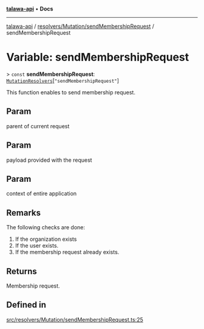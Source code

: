 [**talawa-api**](../../../../README.md) • **Docs**

***

[talawa-api](../../../../modules.md) / [resolvers/Mutation/sendMembershipRequest](../README.md) / sendMembershipRequest

# Variable: sendMembershipRequest

\> `const` **sendMembershipRequest**: [`MutationResolvers`](../../../../types/generatedGraphQLTypes/type-aliases/MutationResolvers.md)\[`"sendMembershipRequest"`\]

This function enables to send membership request.

## Param

parent of current request

## Param

payload provided with the request

## Param

context of entire application

## Remarks

The following checks are done:
1. If the organization exists
2. If the user exists.
3. If the membership request already exists.

## Returns

Membership request.

## Defined in

[src/resolvers/Mutation/sendMembershipRequest.ts:25](https://github.com/PalisadoesFoundation/talawa-api/blob/a6e7ac91b581c9109559657faf0f934f3eb41fe7/src/resolvers/Mutation/sendMembershipRequest.ts#L25)
